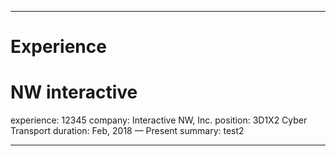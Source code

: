 ---

# Experience

# NW interactive
experience: 12345
company: Interactive NW, Inc.
position: 3D1X2 Cyber Transport
duration: Feb, 2018 &mdash; Present
summary: test2
  
---